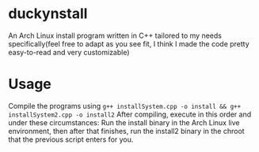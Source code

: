 # duckynstall
An Arch Linux install program written in C++ tailored to my needs specifically(feel free to adapt as you see fit, I think I made the code pretty easy-to-read and very customizable)

# Usage
Compile the programs using `g++ installSystem.cpp -o install && g++ installSystem2.cpp -o install2`
After compiling, execute in this order and under these circumstances:
Run the install binary in the Arch Linux live environment, then after that finishes, run the install2 binary in the chroot that the previous script enters for you.
